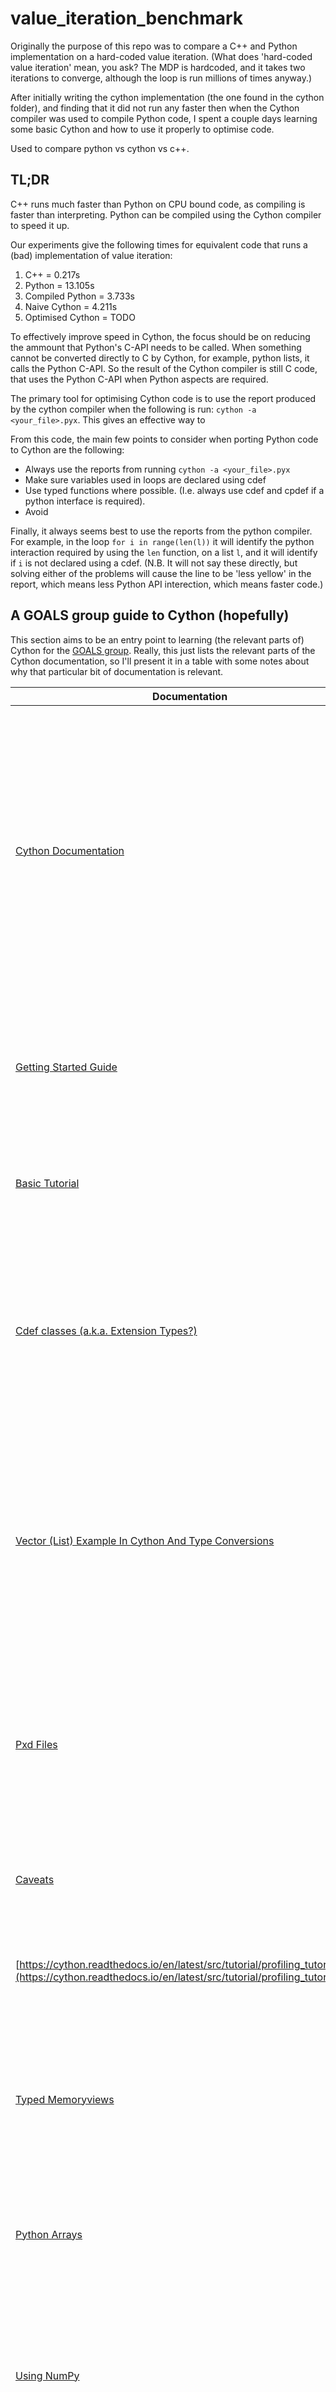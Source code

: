 # value_iteration_benchmark
Originally the purpose of this repo was to compare a C++ and Python implementation on a hard-coded value iteration. (What does 'hard-coded value iteration' mean, you ask? The MDP is hardcoded, and it takes two iterations to converge, although the loop is run millions of times anyway.)

After initially writing the cython implementation (the one found in the cython folder), and finding that it did not run any faster then when the Cython compiler was used to compile Python code, I spent a couple days learning some basic Cython and how to use it properly to optimise code.



Used to compare python vs cython vs c++.

## TL;DR

C++ runs much faster than Python on CPU bound code, as compiling is faster than interpreting. Python can be compiled using the Cython compiler to speed it up. 

Our experiments give the following times for equivalent code that runs a (bad) implementation of value iteration:
1. C++ = 0.217s
2. Python = 13.105s
3. Compiled Python = 3.733s
4. Naive Cython = 4.211s
5. Optimised Cython = TODO

To effectively improve speed in Cython, the focus should be on reducing the ammount that Python's C-API needs to be called. When something cannot be converted directly to C by Cython, for example, python lists, it calls the Python C-API. So the result of the Cython compiler is still C code, that uses the Python C-API when Python aspects are required.

The primary tool for optimising Cython code is to use the report produced by the cython compiler when the following is run: `cython -a <your_file>.pyx`. This gives an effective way to 

From this code, the main few points to consider when porting Python code to Cython are the following:
- Always use the reports from running `cython -a <your_file>.pyx`
- Make sure variables used in loops are declared using cdef
- Use typed functions where possible. (I.e. always use cdef and cpdef if a python interface is required).
- Avoid 

Finally, it always seems best to use the reports from the python compiler. For example, in the loop `for i in range(len(l))` it will identify the python interaction required by using the `len` function, on a list `l`, and it will identify if `i` is not declared using a cdef. (N.B. It will not say these directly, but solving either of the problems will cause the line to be 'less yellow' in the report, which means less Python API interection, which means faster code.)

## A GOALS group guide to Cython (hopefully)

This section aims to be an entry point to learning (the relevant parts of) Cython for the [GOALS group](https://ori.ox.ac.uk/labs/goals/). Really, this just lists the relevant parts of the Cython documentation, so I'll present it in a table with some notes about why that particular bit of documentation is relevant.

| Documentation | Relevance | Notes |
| --- | --- | --- |
| [Cython Documentation](https://cython.readthedocs.io/en/latest/index.html) | Reference | The homepage for Cython's documentation. Everything about Cython can be found here, including changelogs. (In particular you might want to see the full user guide which goes very in-depth and it might be helpful for debugging, and I don't link to it much from here (other than some subsections of pages)). |
| [Getting Started Guide](https://cython.readthedocs.io/en/latest/src/quickstart/index.html) | Read | A quick tutorial to install Cython and get some Cython code compiling and running. You should read this to learn how to compile Cython code. |
| [Basic Tutorial](https://cython.readthedocs.io/en/latest/src/tutorial/cython_tutorial.html) | Read | The introduction tutorial. Teaches the basics, so obviously need to read :) |
| [Cdef classes (a.k.a. Extension Types?)](https://cython.readthedocs.io/en/latest/src/tutorial/cdef_classes.html) | If you want OOP? | Describes how to make classes in Cython. N.B. I think these can be used as cstructs in C, and can therefore write a C or C++ header file to use the compiled C(++) code in a C(++) codebase. |
| [Vector (List) Example In Cython And Type Conversions](http://docs.cython.org/en/latest/src/userguide/wrapping_CPlusPlus.html#standard-library) | Recommended (Because recommend to use C++ libraries for lists etc) | Example of using the vector class from the C++ STL in Cython code, and conversions between data types to and from C++ and Python. N.B. The link is for only a **portion** of the page, with the title (Standard Library). | 
| [Pxd Files](https://cython.readthedocs.io/en/latest/src/tutorial/pxd_files.html) | Read (because its very short) | The first line basically says it all. They are like C header files. N.B. the cdef classes defined in these files can be used in all of C, C++ and Python, as a struct, C++ class and Python class respectively. |
| [Caveats](https://cython.readthedocs.io/en/latest/src/tutorial/caveats.html) | Read (d.w. also short) | Some things to remember because C and Python aren't completely compatable | 
| [https://cython.readthedocs.io/en/latest/src/tutorial/profiling_tutorial.html](https://cython.readthedocs.io/en/latest/src/tutorial/profiling_tutorial.html) | If you need fast code you need to read this (if you just need to understand some Cython skip) | Explains how to use the Python cProfile tool in Cython. |
 | [Typed Memoryviews](https://cython.readthedocs.io/en/latest/src/userguide/memoryviews.html#memoryviews) | Read to understand about typing system for arrays/lists | Describes the typed memoryview data types, which are used for lists and arrays (including numpy, so important if you plan to use numpy etc) | 
| [Python Arrays](https://cython.readthedocs.io/en/latest/src/tutorial/array.html) | I skipped this | If you want to use python arrays this is the guide. Couldn't see why not just use the vector class from the STL. | 
| [Using NumPy](https://cython.readthedocs.io/en/latest/src/tutorial/numpy.html) | Skip | Some useful information about using Cython with NumPy, but hasn't been updated since Typed Memoryviews were introduced, so is a bit confusing. |
| [Strings](https://cython.readthedocs.io/en/latest/src/tutorial/strings.html) | Read as far as you can be bothered (It goes overly in depth about low level string stuff) | If you need to use strings (yes) then read this, if only for only understanding the string datatypes available in Cython. |
| [C++ STL Header Files](https://github.com/cython/cython/tree/master/Cython/Includes) | Reference Page | Here is the GitHub page for the pdx files defining cdef headers for the C++ STL. | 
| [Using C Code](https://cython.readthedocs.io/en/latest/src/tutorial/clibraries.html) | Skip | Describes how to use a C library in Cython. (Remember [standard C libraries](https://github.com/cython/cython/tree/master/Cython/Includes) already have the relevant pxd's, so you likely never need to do this.) |
| [Using C++ Code](https://cython.readthedocs.io/en/latest/src/userguide/wrapping_CPlusPlus.html) | Skip | Describes how to use a C++ library in Cython *and* a use a Cython library in C++. (Remember [standard C libraries](https://github.com/cython/cython/tree/master/Cython/Includes) already have the relevant pxd's, so you likely never need to do this.) | 
| [Compiler Directives](https://cython.readthedocs.io/en/latest/src/userguide/source_files_and_compilation.html#compiler-directives) | Skip | Options to turn off checks (such as 'out of bounds' errors and so on). N.B. The link is for only a **portion** of the page, called Compiler Directives. | 
| [Memory Allocation](https://cython.readthedocs.io/en/latest/src/tutorial/memory_allocation.html) | Skip | Low level memory allocation and pointers is one option for replacing Python lists in Cython, if you want that. | 
| [FAQ](https://github.com/cython/cython/wiki/FAQ)[https://github.com/cython/cython/wiki/FAQ] | Reference | If something weird happens sometimes the answer was here and not on stack overflow :) | 

 
Some bits of advice that I learned while making this repo:
- (Not from making this repo, but important.) If you care about speed, [profile your code](https://cython.readthedocs.io/en/latest/src/tutorial/profiling_tutorial.html).
- If your Cython code is slower than expected (for example, compiled Python is just as fast) then use `cython -a <your_file>.pyx` to produce a report that shows where Python's C-API is called (a.k.a. the bit thats making your Cython code slow).
- Avoid using Python objects as much as possible. Lots of the C and C++ standard libraries are available, for all of your list, set, queue and so on needs. An example in this repo is using the `vector` class from the C++ STL instead of Python lists.
- Sometimes a line may not look like it will lead to Python C-API calls. This is because Cython is reproducing the behaviour of Python which is a high level language. For example, C will not raise an excaption for an 'out of bounds' error when accessing an array, whereas Cython will. These can be turned off using compiler directives, as described in the [basic tutorial](https://cython.readthedocs.io/en/latest/src/tutorial/cython_tutorial.html).
- (I'm not sure where I read about this.) When defining something, there are a few choices, which I will explain three. `def` is used to define a Python function in the normal way. `cdef` is used to define C-types for variables and C functions. `cpdef` can be used to define a C function, however, it can also be called directly from Python code. `cpdef` will add boilerplate code in a 'wrapper function'2 that creates a wrapper function th to also produce a Python 


## Compiling, running and timing

C++:
```
(bn) tempadmins-MacBook-Pro:value_iteration_benchmark mpainter$ time ./a.out
Ran 4000000 many iterations, to get value of: 2

real	0m0.217s
user	0m0.213s
sys	0m0.003s
```

Python:
```
(bn) tempadmins-MacBook-Pro:value_iteration_benchmark mpainter$ time python run_python.py
Ran 4000000 iterations to get value: 2.0

real	0m13.105s
user	0m13.042s
sys	0m0.049s
```

Python, compiled by Cython:
```
(bn) tempadmins-MacBook-Pro:value_iteration_benchmark mpainter$ python setup_pyth.py build_ext --inplace
Compiling vi_pyth.py because it changed.
[1/1] Cythonizing vi_pyth.py
/Users/mpainter/opt/anaconda3/envs/bn/lib/python3.7/site-packages/Cython/Compiler/Main.py:369: FutureWarning: Cython directive 'language_level' not set, using 2 for now (Py2). This will change in a later release! File: /Users/mpainter/Desktop/value_iter_benchmark/value_iteration_benchmark/vi_pyth.py
  tree = Parsing.p_module(s, pxd, full_module_name)
running build_ext
building 'vi_pyth' extension
creating build
creating build/temp.macosx-10.9-x86_64-3.7
gcc -Wno-unused-result -Wsign-compare -Wunreachable-code -DNDEBUG -g -fwrapv -O3 -Wall -Wstrict-prototypes -I/Users/mpainter/opt/anaconda3/envs/bn/include -arch x86_64 -I/Users/mpainter/opt/anaconda3/envs/bn/include -arch x86_64 -I/Users/mpainter/opt/anaconda3/envs/bn/include/python3.7m -c vi_pyth.c -o build/temp.macosx-10.9-x86_64-3.7/vi_pyth.o
gcc -bundle -undefined dynamic_lookup -L/Users/mpainter/opt/anaconda3/envs/bn/lib -arch x86_64 -L/Users/mpainter/opt/anaconda3/envs/bn/lib -arch x86_64 -arch x86_64 build/temp.macosx-10.9-x86_64-3.7/vi_pyth.o -o /Users/mpainter/Desktop/value_iter_benchmark/value_iteration_benchmark/vi_pyth.cpython-37m-darwin.so
(bn) tempadmins-MacBook-Pro:value_iteration_benchmark mpainter$ time python run_python.py
Ran 4000000 iterations to get value: 2.0

real	0m3.733s
user	0m3.682s
sys	0m0.043s
```

Cython (adding cdef declarations):
```
(bn) tempadmins-MacBook-Pro:value_iteration_benchmark mpainter$ python setup_cyth.py build_ext --inplace
Compiling vi_cyth.pyx because it changed.
[1/1] Cythonizing vi_cyth.pyx
/Users/mpainter/opt/anaconda3/envs/bn/lib/python3.7/site-packages/Cython/Compiler/Main.py:369: FutureWarning: Cython directive 'language_level' not set, using 2 for now (Py2). This will change in a later release! File: /Users/mpainter/Desktop/value_iter_benchmark/value_iteration_benchmark/vi_cyth.pyx
  tree = Parsing.p_module(s, pxd, full_module_name)
running build_ext
building 'vi_cyth' extension
gcc -Wno-unused-result -Wsign-compare -Wunreachable-code -DNDEBUG -g -fwrapv -O3 -Wall -Wstrict-prototypes -I/Users/mpainter/opt/anaconda3/envs/bn/include -arch x86_64 -I/Users/mpainter/opt/anaconda3/envs/bn/include -arch x86_64 -I/Users/mpainter/opt/anaconda3/envs/bn/include/python3.7m -c vi_cyth.c -o build/temp.macosx-10.9-x86_64-3.7/vi_cyth.o
gcc -bundle -undefined dynamic_lookup -L/Users/mpainter/opt/anaconda3/envs/bn/lib -arch x86_64 -L/Users/mpainter/opt/anaconda3/envs/bn/lib -arch x86_64 -arch x86_64 build/temp.macosx-10.9-x86_64-3.7/vi_cyth.o -o /Users/mpainter/Desktop/value_iter_benchmark/value_iteration_benchmark/vi_cyth.cpython-37m-darwin.so
(bn) tempadmins-MacBook-Pro:value_iteration_benchmark mpainter$ time python run_cython.py
Ran 4000000 iterations to get value: 2.0

real	0m4.211s
user	0m4.159s
sys	0m0.045s
```

## Other Notes About Cythonizing

See http://docs.cython.org/en/latest/src/quickstart/cythonize.html, for guide on 'cythonizing' code

Some quotes to pay attention to?:
Since the iterator variable i is typed with C semantics, the for-loop will be compiled to pure C code




## Incremental Improving The Cython Code

Adding cdefs for iterator variables so loops can be converted to c. 2x speed up.
-> ref to two lines of code in github

```
(bn) tempadmins-MacBook-Pro:value_iteration_benchmark mpainter$ python setup_cyth_two.py build_ext --inplace
Compiling vi_cyth_two.pyx because it changed.
[1/1] Cythonizing vi_cyth_two.pyx
/Users/mpainter/opt/anaconda3/envs/bn/lib/python3.7/site-packages/Cython/Compiler/Main.py:369: FutureWarning: Cython directive 'language_level' not set, using 2 for now (Py2). This will change in a later release! File: /Users/mpainter/Desktop/value_iter_benchmark/value_iteration_benchmark/vi_cyth_two.pyx
  tree = Parsing.p_module(s, pxd, full_module_name)
running build_ext
building 'vi_cyth_two' extension
creating build
creating build/temp.macosx-10.9-x86_64-3.7
gcc -Wno-unused-result -Wsign-compare -Wunreachable-code -DNDEBUG -g -fwrapv -O3 -Wall -Wstrict-prototypes -I/Users/mpainter/opt/anaconda3/envs/bn/include -arch x86_64 -I/Users/mpainter/opt/anaconda3/envs/bn/include -arch x86_64 -I/Users/mpainter/opt/anaconda3/envs/bn/include/python3.7m -c vi_cyth_two.c -o build/temp.macosx-10.9-x86_64-3.7/vi_cyth_two.o
gcc -bundle -undefined dynamic_lookup -L/Users/mpainter/opt/anaconda3/envs/bn/lib -arch x86_64 -L/Users/mpainter/opt/anaconda3/envs/bn/lib -arch x86_64 -arch x86_64 build/temp.macosx-10.9-x86_64-3.7/vi_cyth_two.o -o /Users/mpainter/Desktop/value_iter_benchmark/value_iteration_benchmark/vi_cyth_two.cpython-37m-darwin.so
(bn) tempadmins-MacBook-Pro:value_iteration_benchmark mpainter$ time python run_cython_two.py
Ran 4000000 iterations to get value: 2.0

real	0m2.245s
user	0m2.051s
sys	0m0.091s
```

Changing def to cpdef. def = python, cdef = cython, cpdef = cython + python wrapper, which is a small overhead over cdef.
-> ref to line of code in github

```
(bn) tempadmins-MacBook-Pro:value_iteration_benchmark mpainter$ python setup_cyth_three.py build_ext --inplace
Compiling vi_cyth_three.pyx because it changed.
[1/1] Cythonizing vi_cyth_three.pyx
/Users/mpainter/opt/anaconda3/envs/bn/lib/python3.7/site-packages/Cython/Compiler/Main.py:369: FutureWarning: Cython directive 'language_level' not set, using 2 for now (Py2). This will change in a later release! File: /Users/mpainter/Desktop/value_iter_benchmark/value_iteration_benchmark/vi_cyth_three.pyx
  tree = Parsing.p_module(s, pxd, full_module_name)
running build_ext
building 'vi_cyth_three' extension
gcc -Wno-unused-result -Wsign-compare -Wunreachable-code -DNDEBUG -g -fwrapv -O3 -Wall -Wstrict-prototypes -I/Users/mpainter/opt/anaconda3/envs/bn/include -arch x86_64 -I/Users/mpainter/opt/anaconda3/envs/bn/include -arch x86_64 -I/Users/mpainter/opt/anaconda3/envs/bn/include/python3.7m -c vi_cyth_three.c -o build/temp.macosx-10.9-x86_64-3.7/vi_cyth_three.o
gcc -bundle -undefined dynamic_lookup -L/Users/mpainter/opt/anaconda3/envs/bn/lib -arch x86_64 -L/Users/mpainter/opt/anaconda3/envs/bn/lib -arch x86_64 -arch x86_64 build/temp.macosx-10.9-x86_64-3.7/vi_cyth_three.o -o /Users/mpainter/Desktop/value_iter_benchmark/value_iteration_benchmark/vi_cyth_three.cpython-37m-darwin.so
(bn) tempadmins-MacBook-Pro:value_iteration_benchmark mpainter$ time python run_cython_three.py
Ran 4000000 iterations to get value: 2.0

real	0m2.139s
user	0m2.082s
sys	0m0.048s
```

After this, we used the reports from the cython compiler. In the 4th version of the code we add a cdef that was missed, and slowed a loop down:
-> link to the cdef on the REPEAT variable and where it's used.

Secondly, lists were replaced by arrays (OR SOMETHING TODO)